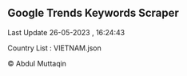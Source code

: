 

## Google Trends Keywords Scraper 
 
Last Update 26-05-2023 , 16:24:43

Country List :
VIETNAM.json



© Abdul Muttaqin 
